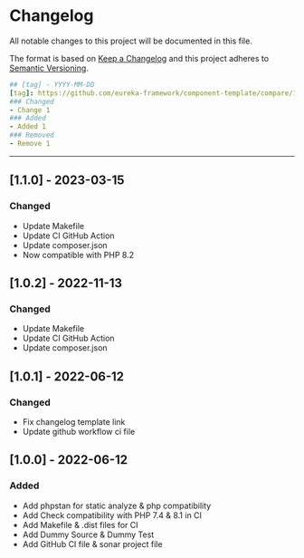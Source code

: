 # Changelog
All notable changes to this project will be documented in this file.

The format is based on [Keep a Changelog](http://keepachangelog.com/en/1.0.0/)
and this project adheres to [Semantic Versioning](http://semver.org/spec/v2.0.0.html).

```yaml
## [tag] - YYYY-MM-DD
[tag]: https://github.com/eureka-framework/component-template/compare/1.0.0...master
### Changed
- Change 1
### Added
- Added 1
### Removed
- Remove 1
```

----

## [1.1.0] - 2023-03-15
### Changed
- Update Makefile
- Update CI GitHub Action
- Update composer.json
- Now compatible with PHP 8.2

## [1.0.2] - 2022-11-13
### Changed
- Update Makefile
- Update CI GitHub Action
- Update composer.json

## [1.0.1] - 2022-06-12
### Changed
- Fix changelog template link
- Update github workflow ci file

## [1.0.0] - 2022-06-12
### Added
- Add phpstan for static analyze & php compatibility
- Add Check compatibility with PHP 7.4 & 8.1 in CI
- Add Makefile & .dist files for CI
- Add Dummy Source & Dummy Test
- Add GitHub CI file & sonar project file
